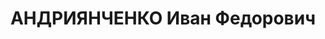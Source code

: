 ---
title: АНДРИЯНЧЕНКО Иван Федорович
description: "1892 г., урож. г.Батайска, член ВКП(б), соц. происхождение из рабочих,\
  \ образование высшее, работал главным инженером Крайевого Земельного Управления\
  \ АЧК. \n  Арестован 01.06.1937 г. за участие в контрреволюционной организации,\
  \ \n  осуждён 19.06.1938 г. ВК Верховного суда СССP по ст.ст.58-7-58-11 УК РСФСР\
  \ к ВМН - расстрелу. Приговор приведён в исполнение 19.07.1938 г. в г.Ростове-на-Дону.\
  \ 25.01.1958г. ВК Верховного Суда СССP дело в отношении Андриянченко И.Г. производством\
  \ прекращено, за отсутствием состава преступления."
---